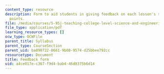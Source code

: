 ```yaml
---
content_type: resource
description: Form to aid students in giving feedback on each lesson's strong and weak
  points.
file: /media/courses/5-95j-teaching-college-level-science-and-engineering-spring-2009/a4ce017ec367f9d4bab446d8375b6d14_MIT5_95js09_res02.pdf
file_type: application/pdf
learning_resource_types: []
ocw_type: OCWFile
parent_title: Syllabus
parent_type: CourseSection
parent_uid: ba090722-0661-9b08-9574-d25bbee792cc
resourcetype: Document
title: Feedback form
uid: a4ce017e-c367-f9d4-bab4-46d8375b6d14
---
```

